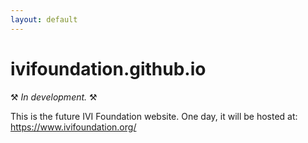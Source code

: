 ```yaml
---
layout: default
---
```

# ivifoundation.github.io

⚒️ *In development.* ⚒️

This is the future IVI Foundation website. One day, it will be hosted at: <https://www.ivifoundation.org/>
